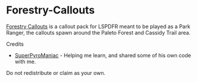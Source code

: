 # Forestry-Callouts
[Forestry Callouts](https://www.lcpdfr.com/downloads/gta5mods/scripts/34663-forestry-callouts/) is a callout pack for LSPDFR meant to be played as a Park Ranger, the callouts spawn around the Paleto Forest and Cassidy Trail area. 

Credits
- [SuperPyroManiac](https://github.com/SuperPyroManiac) - Helping me learn, and shared some of his own code with me.

Do not redistribute or claim as your own.

